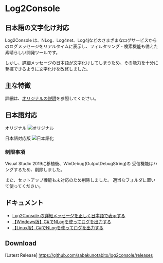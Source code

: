 # Log2Console

## 日本語の文字化け対応
Log2Console は、NLog、Log4net、Log4jなどのさまざまなログサービスからのログメッセージをリアルタイムに表示し、フィルタリング・検索機能も備えた素晴らしい開発ツールです。

しかし、詳細メッセージの日本語が文字化けしてしまうため、その能力を十分に発揮できるように文字化けを改修しました。

## 主な特徴

詳細は、[オリジナルの説明](Readme_org.md)を参照してください。

## 日本語対応

オリジナル
![オリジナル](docs/Localizing_Original.png)

日本語対応版
![日本語化](docs/Localizing_Japanese.png)

### 制限事項
Visual Studio 2019に移植後、WinDebug(OutputDebugString)の
受信機能はハングするため、削除しました。

また、セットアップ機能も未対応のため削除しました。
適当なフォルダに置いて使ってください。

## ドキュメント

- [Log2Console の詳細メッセージを正しく日本語で表示する](https://sabakunotabito.hatenablog.com/entry/2021/10/25/005740)
- [【Windows版】C#でNLogを使ってログを出力する](https://sabakunotabito.hatenablog.com/entry/2021/11/01/015133)
- [【Linux版】C#でNLogを使ってログを出力する](https://sabakunotabito.hatenablog.com/entry/2021/11/06/213017)

## Download
[Latest Release] https://github.com/sabakunotabito/log2console/releases
